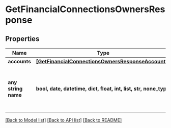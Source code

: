 # GetFinancialConnectionsOwnersResponse


## Properties
Name | Type | Description | Notes
------------ | ------------- | ------------- | -------------
**accounts** | [**[GetFinancialConnectionsOwnersResponseAccounts]**](GetFinancialConnectionsOwnersResponseAccounts.md) |  | 
**any string name** | **bool, date, datetime, dict, float, int, list, str, none_type** | any string name can be used but the value must be the correct type | [optional]

[[Back to Model list]](../README.md#documentation-for-models) [[Back to API list]](../README.md#documentation-for-api-endpoints) [[Back to README]](../README.md)


